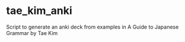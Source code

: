 # tae_kim_anki
Script to generate an anki deck from examples in A Guide to Japanese Grammar by Tae Kim
